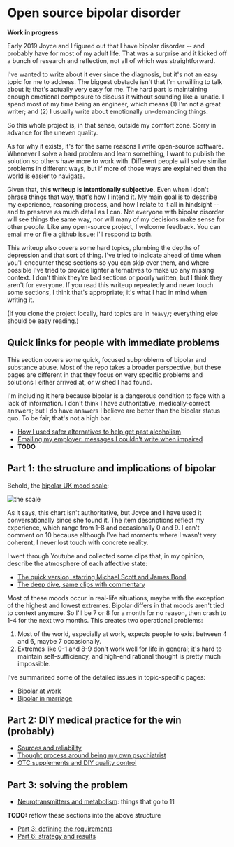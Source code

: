 # Open source bipolar disorder
**Work in progress**

Early 2019 Joyce and I figured out that I have bipolar disorder -- and probably have for most of my adult life. That was a surprise and it kicked off a bunch of research and reflection, not all of which was straightforward.

I've wanted to write about it ever since the diagnosis, but it's not an easy topic for me to address. The biggest obstacle isn't that I'm unwilling to talk about it; that's actually very easy for me. The hard part is maintaining enough emotional composure to discuss it without sounding like a lunatic. I spend most of my time being an engineer, which means (1) I'm not a great writer; and (2) I usually write about emotionally un-demanding things.

So this whole project is, in that sense, outside my comfort zone. Sorry in advance for the uneven quality.

As for why it exists, it's for the same reasons I write open-source software. Whenever I solve a hard problem and learn something, I want to publish the solution so others have more to work with. Different people will solve similar problems in different ways, but if more of those ways are explained then the world is easier to navigate.

Given that, **this writeup is intentionally subjective.** Even when I don't phrase things that way, that's how I intend it. My main goal is to describe my experience, reasoning process, and how I relate to it all in hindsight -- and to preserve as much detail as I can. Not everyone with bipolar disorder will see things the same way, nor will many of my decisions make sense for other people. Like any open-source project, I welcome feedback. You can email me or file a github issue; I'll respond to both.

This writeup also covers some hard topics, plumbing the depths of depression and that sort of thing. I've tried to indicate ahead of time when you'll encounter these sections so you can skip over them, and where possible I've tried to provide lighter alternatives to make up any missing context. I don't think they're bad sections or poorly written, but I think they aren't for everyone. If you read this writeup repeatedly and never touch some sections, I think that's appropriate; it's what I had in mind when writing it.

(If you clone the project locally, hard topics are in `heavy/`; everything else should be easy reading.)


## Quick links for people with immediate problems
This section covers some quick, focused subproblems of bipolar and substance abuse. Most of the repo takes a broader perspective, but these pages are different in that they focus on very specific problems and solutions I either arrived at, or wished I had found.

I'm including it here because bipolar is a dangerous condition to face with a lack of information. I don't think I have authoritative, medically-correct answers; but I do have answers I believe are better than the bipolar status quo. To be fair, that's not a high bar.

+ [How I used safer alternatives to help get past alcoholism](alcohol-substitution.md)
+ [Emailing my employer: messages I couldn't write when impaired](emails.md)
+ **TODO**


## Part 1: the structure and implications of bipolar
Behold, the [bipolar UK mood scale](https://www.bipolaruk.org/FAQs/mood-scale):

![the scale](https://www.bipolaruk.org/GetImage.aspx?IDMF=9e569223-c9dc-495b-b615-bb10837b15a8&w=453&h=640&src=mc)

As it says, this chart isn't authoritative, but Joyce and I have used it conversationally since she found it. The item descriptions reflect my experience, which range from 1-8 and occasionally 0 and 9. I can't comment on 10 because although I've had moments where I wasn't very coherent, I never lost touch with concrete reality.

I went through Youtube and collected some clips that, in my opinion, describe the atmosphere of each affective state:

+ [The quick version, starring Michael Scott and James Bond](bond-scott.md)
+ [The deep dive, same clips with commentary](heavy/deepdive.md)

Most of these moods occur in real-life situations, maybe with the exception of the highest and lowest extremes. Bipolar differs in that moods aren't tied to context anymore. So I'll be 7 or 8 for a month for no reason, then crash to 1-4 for the next two months. This creates two operational problems:

1. Most of the world, especially at work, expects people to exist between 4 and 6, maybe 7 occasionally.
2. Extremes like 0-1 and 8-9 don't work well for life in general; it's hard to maintain self-sufficiency, and high-end rational thought is pretty much impossible.

I've summarized some of the detailed issues in topic-specific pages:

+ [Bipolar at work](bipolar-work.md)
+ [Bipolar in marriage](bipolar-marriage.md)


## Part 2: DIY medical practice for the win (probably)


+ [Sources and reliability](sources.md)
+ [Thought process around being my own psychiatrist](diy-medicine.md)
+ [OTC supplements and DIY quality control](supplements.md)


## Part 3: solving the problem
+ [Neurotransmitters and metabolism](neurotransmitters.md): things that go to 11

**TODO:** reflow these sections into the above structure

+ [Part 3: defining the requirements](requirements.md)
+ [Part 6: strategy and results](strategy.md)
